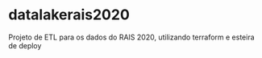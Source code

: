 # datalakerais2020
Projeto de ETL para os dados do RAIS 2020, utilizando terraform e esteira de deploy 
